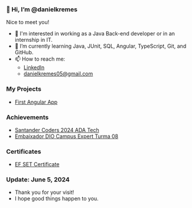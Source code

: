 ### 👋 Hi, I’m @danielkremes

Nice to meet you!

- 👀 I'm interested in working as a Java Back-end developer or in an internship in IT.
- 🌱 I’m currently learning Java, JUnit, SQL, Angular, TypeScript, Git, and GitHub.
- 📫 How to reach me:
  - [LinkedIn](https://www.linkedin.com/in/daniel-kremes/)
  - danielkremes05@gmail.com

### My Projects
- [First Angular App](https://github.com/danielkremes05/first-app-angular)

### Achievements
- [Santander Coders 2024 ADA Tech](https://ada.tech/sou-aluno/programas/santander-coders-2024)
- [Embaixador DIO Campus Expert Turma 08](https://www.dio.me/en)

### Certificates
- [EF SET Certificate](https://cert.efset.org/BWTeEM)

### Update: June 5, 2024
- Thank you for your visit!
- I hope good things happen to you.
